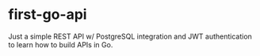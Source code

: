 # first-go-api

Just a simple REST API w/ PostgreSQL integration and JWT authentication to learn how to build APIs in Go.
